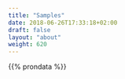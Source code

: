 ```yaml
---
title: "Samples"
date: 2018-06-26T17:33:18+02:00
draft: false
layout: "about"
weight: 620
---
```


{{% prondata %}}